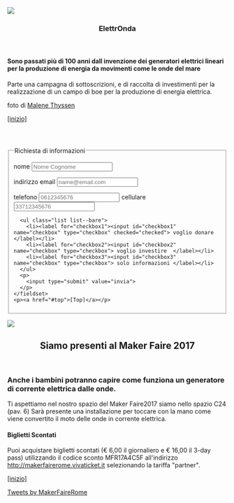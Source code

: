 ![](https://elettroonda.pedani.it/static/images/620px-Boelge_stor.jpg)

<section id="text">
  <article id="text__paragraphs">
    <header>
      <h1>ElettrOnda</h1></header>
    <div>
<h4>
Sono passati più di 100 anni dall invenzione dei generatori elettrici lineari per la produzione di energia da movimenti come le onde del mare</h4>  
      <p>
	Parte una campagna di sottoscrizioni, e di raccolta di investimenti per la realizzazione di un campo di boe per la produzione di energia elettrica.
</p> 
foto di <a href="http://commons.wikimedia.org/wiki/User:Malene">Malene Thyssen</a>
    </div>
    <footer>
      <p><a href="#top">[inizio]</a></p>
    </footer>
  </article>
</section>
<section id="forms">
  <header> <h2></h2></header>
  <form>
    <fieldset id="forms__input">
      <legend>Richiesta di informazioni</legend>
      <p>
        <label for="input__name">nome</label>
        <input id="input__name" type="text" placeholder="Nome Cognome">
      </p>
      <p>
        <label for="input__emailaddress">indirizzo email</label>
        <input id="input__emailaddress" type="email" placeholder="name@email.com">
      </p>
      <p>	   
	<label for="input__phone">telefono</label>
        <input id="input__phone" type="tel" placeholder="0612345676">
        <label for="input__mobile">cellulare</label>
        <input id="input__mobile" type="tel" placeholder="33712345676">
      </p>

      <ul class="list list--bare">
        <li><label for="checkbox1"><input id="checkbox1" name="checkbox" type="checkbox" checked="checked"> voglio donare </label></li>
        <li><label for="checkbox2"><input id="checkbox2" name="checkbox" type="checkbox"> voglio investire  </label></li>
        <li><label for="checkbox3"><input id="checkbox3" name="checkbox" type="checkbox"> solo informazioni </label></li>
      </ul>
      <p>
        <input type="submit" value="invia">
      </p>
    </fieldset>
    <p><a href="#top">[Top]</a></p>
  </form>
</section>


![](http://www.makerfairerome.eu/wp-content/uploads/2017/05/MF17_Banner_ITA-04.png)


<section id="makerfare">
  <article id="text__paragraphs">
    <header>
      <h2>Siamo presenti al Maker Faire 2017</h2></header>
    <div>
    <h3> 
        Anche i bambini potranno capire come funziona un generatore di corrente elettrica dalle onde. 
    </h3>
      <p>
         Ti aspettiamo nel nostro spazio del Maker Faire2017 siamo  nello spazio  C24 (pav. 6)  Sarà presente una installazione per toccare con la mano come viene convertito  il moto delle onde in corrente elettrica.  
     </p>
<h4>Biglietti Scontati</h4>
<p>
Puoi acquistare biglietti scontati (€ 6,00 il giornaliero e € 16,00 il 3-day pass) utilizzando il codice sconto MFR17A4C5F all'indirizzo <a href="http://makerfairerome.vivaticket.it/">http://makerfairerome.vivaticket.it</a>  selezionando la tariffa "partner".
</p>
    </div>
    <footer>
      <p><a href="#top">[inizio]</a></p>
    </footer>
</article>
</section>

<a class="twitter-timeline" href="https://twitter.com/MakerFaireRome?ref_src=twsrc%5Etfw">Tweets by MakerFaireRome</a> <script async src="https://platform.twitter.com/widgets.js" charset="utf-8"></script> 
